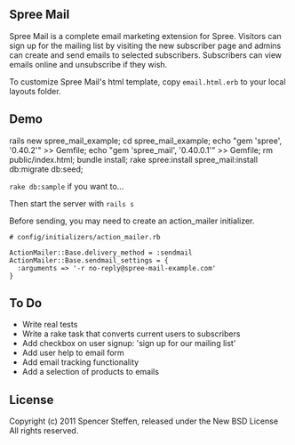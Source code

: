 Spree Mail
----------

Spree Mail is a complete email marketing extension for Spree. Visitors can sign up for the mailing list by visiting the new subscriber page and admins can create and send emails to selected subscribers. Subscribers can view emails online and unsubscribe if they wish.

To customize Spree Mail's html template, copy `email.html.erb` to your local layouts folder.


Demo
----

rails new spree_mail_example; cd spree_mail_example; echo "gem 'spree', '0.40.2'" >> Gemfile; echo "gem 'spree_mail', '0.40.0.1'" >> Gemfile; rm public/index.html; bundle install; rake spree:install spree_mail:install db:migrate db:seed; 

`rake db:sample` if you want to...

Then start the server with `rails s`


Before sending, you may need to create an action_mailer initializer.

    # config/initializers/action_mailer.rb

    ActionMailer::Base.delivery_method = :sendmail
    ActionMailer::Base.sendmail_settings = {
      :arguments => '-r no-reply@spree-mail-example.com'
    }


To Do
-----

* Write real tests 
* Write a rake task that converts current users to subscribers
* Add checkbox on user signup: 'sign up for our mailing list'
* Add user help to email form
* Add email tracking functionality
* Add a selection of products to emails


License
-------

Copyright (c) 2011 Spencer Steffen, released under the New BSD License All rights reserved.
